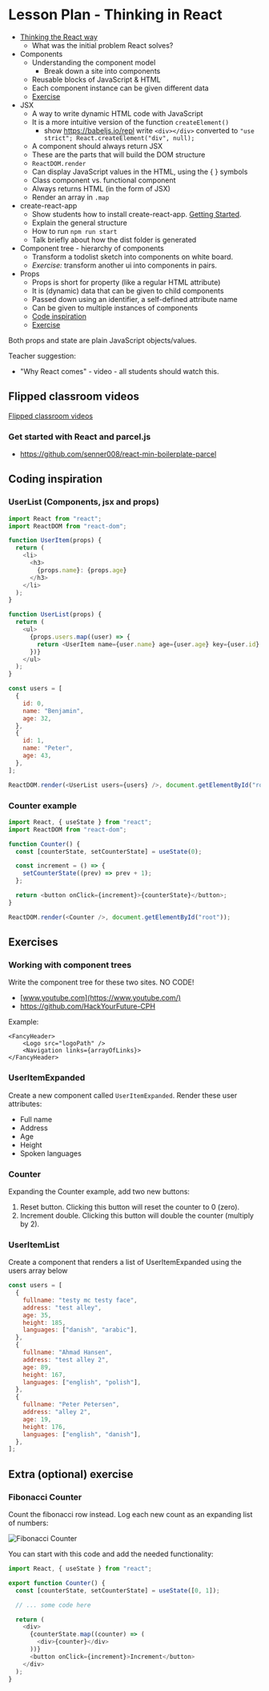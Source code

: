 # Lesson Plan - Thinking in React

- [Thinking the React way](https://reactjs.org/docs/thinking-in-react.html)
  - What was the initial problem React solves?
- Components
  - Understanding the component model
    - Break down a site into components
  - Reusable blocks of JavaScript & HTML
  - Each component instance can be given different data
  - [Exercise](#working-with-component-trees)
- JSX
  - A way to write dynamic HTML code with JavaScript
  - It is a more intuitive version of the function `createElement()`
    - show https://babeljs.io/repl write `<div></div>` converted to `"use strict"; React.createElement("div", null);`
  - A component should always return JSX
  - These are the parts that will build the DOM structure
  - `ReactDOM.render`
  - Can display JavaScript values in the HTML, using the { } symbols
  - Class component vs. functional component
  - Always returns HTML (in the form of JSX)
  - Render an array in `.map`
- create-react-app
  - Show students how to install create-react-app. [Getting Started](https://create-react-app.dev/docs/getting-started).
  - Explain the general structure
  - How to run `npm run start`
  - Talk briefly about how the dist folder is generated
- Component tree - hierarchy of components
  - Transform a todolist sketch into components on white board.
  - _Exercise:_ transform another ui into components in pairs.
- Props
  - Props is short for property (like a regular HTML attribute)
  - It is (dynamic) data that can be given to child components
  - Passed down using an identifier, a self-defined attribute name
  - Can be given to multiple instances of components
  - [Code inspiration](#userlist-components-jsx-and-props)
  - [Exercise](#useritemexpanded)

Both props and state are plain JavaScript objects/values.

Teacher suggestion:

- "Why React comes" - video - all students should watch this.

## Flipped classroom videos

[Flipped classroom videos](./preparation.md#flipped-classroom-videos)

### Get started with React and parcel.js

- https://github.com/senner008/react-min-boilerplate-parcel

## Coding inspiration

### UserList (Components, jsx and props)

```js
import React from "react";
import ReactDOM from "react-dom";

function UserItem(props) {
  return (
    <li>
      <h3>
        {props.name}: {props.age}
      </h3>
    </li>
  );
}

function UserList(props) {
  return (
    <ul>
      {props.users.map((user) => {
        return <UserItem name={user.name} age={user.age} key={user.id} />;
      })}
    </ul>
  );
}

const users = [
  {
    id: 0,
    name: "Benjamin",
    age: 32,
  },
  {
    id: 1,
    name: "Peter",
    age: 43,
  },
];

ReactDOM.render(<UserList users={users} />, document.getElementById("root"));
```

### Counter example

```js
import React, { useState } from "react";
import ReactDOM from "react-dom";

function Counter() {
  const [counterState, setCounterState] = useState(0);

  const increment = () => {
    setCounterState((prev) => prev + 1);
  };

  return <button onClick={increment}>{counterState}</button>;
}

ReactDOM.render(<Counter />, document.getElementById("root"));
```

## Exercises

### Working with component trees

Write the component tree for these two sites. NO CODE!

- [www.youtube.com](https://www.youtube.com/)
- https://github.com/HackYourFuture-CPH

Example:

```
<FancyHeader>
    <Logo src="logoPath" />
    <Navigation links={arrayOfLinks}>
</FancyHeader>
```

### UserItemExpanded

Create a new component called `UserItemExpanded`. Render these user attributes:

- Full name
- Address
- Age
- Height
- Spoken languages

### Counter

Expanding the Counter example, add two new buttons:

1. Reset button. Clicking this button will reset the counter to 0 (zero).
2. Increment double. Clicking this button will double the counter (multiply by 2).

### UserItemList

Create a component that renders a list of UserItemExpanded using the users array below

```js
const users = [
  {
    fullname: "testy mc testy face",
    address: "test alley",
    age: 35,
    height: 185,
    languages: ["danish", "arabic"],
  },
  {
    fullname: "Ahmad Hansen",
    address: "test alley 2",
    age: 89,
    height: 167,
    languages: ["english", "polish"],
  },
  {
    fullname: "Peter Petersen",
    address: "alley 2",
    age: 19,
    height: 176,
    languages: ["english", "danish"],
  },
];
```

## Extra (optional) exercise

### Fibonacci Counter

Count the fibonacci row instead. Log each new count as an expanding list of numbers:

![Fibonacci Counter](assets/fibo_counter.png)

You can start with this code and add the needed functionality:

```js
import React, { useState } from "react";

export function Counter() {
  const [counterState, setCounterState] = useState([0, 1]);

  // ... some code here

  return (
    <div>
      {counterState.map((counter) => (
        <div>{counter}</div>
      ))}
      <button onClick={increment}>Increment</button>
    </div>
  );
}
```
